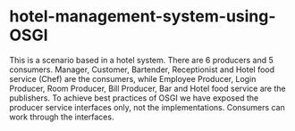 # hotel-management-system-using-OSGI

This is a scenario based in a hotel system. There are 6 producers and 5 consumers.
Manager, Customer, Bartender, Receptionist and Hotel food service (Chef) are the consumers,
while
Employee Producer, Login Producer, Room Producer, Bill Producer, Bar and Hotel food service
are the publishers.
To achieve best practices of OSGI we have exposed the producer service interfaces only, not the
implementations. Consumers can work through the interfaces.

